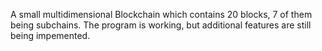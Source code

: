 A small multidimensional Blockchain which contains 20 blocks, 7 of them being subchains.
The program is working, but additional features are still being impemented.
